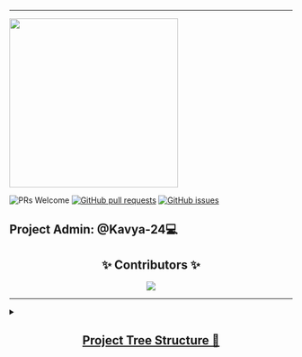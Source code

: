 <hr>

<img src="https://user-images.githubusercontent.com/56113566/135768952-80f2a996-5aed-4938-9f3b-92b1d1747d86.png" height="300px">

<img src="https://img.shields.io/badge/PRs-welcome-brightgreen.svg?style=for-the-badge" alt="PRs Welcome" /> <a href="https://github.com/Kavya-24/Snippets/pulls" target="_blank"><img alt="GitHub pull requests" src="https://img.shields.io/github/issues-pr/Kavya-24/Snippets?style=for-the-badge" /></a> <a href="https://github.com/Kavya-24/Snippets/issues" target="_blank"><img alt="GitHub issues" src="https://img.shields.io/github/issues/Kavya-24/Snippets?style=for-the-badge" /></a> 


<h2> Project Admin: @Kavya-24💻</h2>
                                                                        
<h2 align="center">✨ Contributors ✨</h2>

<p align="center">
 
 <a href="https://github.com/Kavya-24/Snippets/graphs/contributors">
 <img src="https://contrib.rocks/image?repo=Kavya-24/Snippets" />

</p> 

<hr>


<!-- PROJECT_TREE_START -->
<details close>

<summary><h2 align="center">Project Tree Structure 📁</h2> </summary>
```
Snippets

</details>
</details>
<!-- PROJECT_TREE_END -->